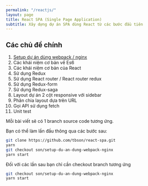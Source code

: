 ```yaml
---
permalink: "/reactjs/"
layout: page
title: React SPA (Single Page Application)
subtitle: Xây dựng dự án SPA dùng React từ các bước đầu tiên
---
```


## Các chủ đề chính

1. [Setup dự án dùng webpack / nginx](/reactjs-setup-du-an-dung-webpack-nginx/)
2. Các khái niệm cơ bản về Es6
3. Các khái niệm cơ bản của React
4. Sử dụng Redux
5. Sử dụng React router / React router redux
6. Sử dụng Redux-form
7. Sử dụng Redux-saga
8. Layout dự án 2 cột responsive với sidebar
9. Phân chia layout dựa trên URL
10. Gọi API sử dụng fetch
11. Unit test

Mỗi bài viết sẽ có 1 branch source code tương ứng.

Bạn có thể làm lần đầu thông qua các bước sau:

```bash
git clone https://github.com/tbson/react-spa.git
yarn
git checkout son/setup-du-an-dung-webpack-nginx
yarn start
```

Đối với các lần sau bạn chỉ cần checkout branch tương ứng

```bash
git checkout son/setup-du-an-dung-webpack-nginx
yarn start
```
